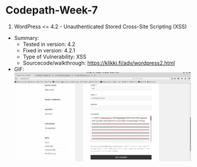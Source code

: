 # Codepath-Week-7

1. WordPress <= 4.2 - Unauthenticated Stored Cross-Site Scripting (XSS)
- Summary: 
	- Tested in version: 4.2
	- Fixed in version: 4.2.1
	- Type of Vulnerability: XSS
	- Sourcecode/walkthrough: https://klikki.fi/adv/wordpress2.html
- GIF:
		<img src="XSS - Unauthenticated Stored XSS.gif"/>

